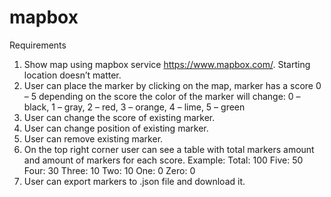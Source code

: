 # mapbox
Requirements
1. Show map using mapbox service https://www.mapbox.com/. Starting location doesn’t matter.
2. User can place the marker by clicking on the map, marker has a score 0 – 5 depending on the score the color of the marker will change:
   0 – black, 1 – gray, 2 – red, 3 – orange, 4 – lime, 5 – green
3. User can change the score of existing marker.
4. User can change position of existing marker.
5. User can remove existing marker.
6. On the top right corner user can see a table with total markers amount and amount of markers for each score. 
   Example:
    Total: 100
    Five: 50
    Four: 30
    Three: 10
    Two: 10
    One: 0
    Zero: 0
7. User can export markers to .json file and download it. 
